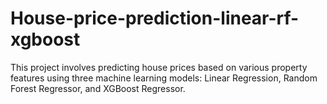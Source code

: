 # House-price-prediction-linear-rf-xgboost
This project involves predicting house prices based on various property features using three machine learning models: Linear Regression, Random Forest Regressor, and XGBoost Regressor. 
